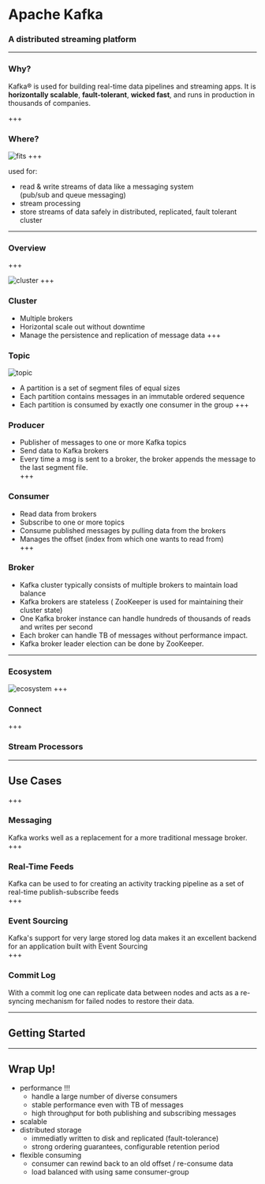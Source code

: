# Apache Kafka

### A distributed streaming platform

---
### Why?

Kafka® is used for building real-time data pipelines and streaming apps. It is **horizontally scalable**, **fault-tolerant**, **wicked fast**, and runs in production in thousands of companies.

+++  
### Where?  

![fits](https://www.confluent.io/wp-content/uploads/chart-kafka-infrastructure@2x.png)
+++  

used for:
* read & write streams of data like a messaging system  
 (pub/sub and queue messaging)
* stream processing
* store streams of data safely in distributed, replicated, fault tolerant cluster
---

### Overview
+++

![cluster](https://www.tutorialspoint.com/apache_kafka/images/fundamentals.jpg)
+++  
### Cluster
* Multiple brokers
* Horizontal scale out without downtime 
* Manage the persistence and replication of message data
+++ 
### Topic
![topic](https://kafka.apache.org/0102/images/log_anatomy.png)
* A partition is a set of segment files of equal sizes
* Each partition contains messages in an immutable ordered sequence  
* Each partition is consumed by exactly one consumer in the group
+++ 
### Producer
* Publisher of messages to one or more Kafka topics
* Send data to Kafka brokers
* Every time a msg is sent to a broker, the broker appends the message to the last segment file.  
+++ 

### Consumer
* Read data from brokers
* Subscribe to one or more topics
* Consume published messages by pulling data from the brokers
* Manages the offset (index from which one wants to read from)  
+++

### Broker
* Kafka cluster typically consists of multiple brokers to maintain load balance
 * Kafka brokers are stateless ( ZooKeeper is used for maintaining their cluster state)
  * One Kafka broker instance can handle hundreds of thousands of reads and writes per second
  * Each broker can handle TB of messages without performance impact.
  * Kafka broker leader election can be done by ZooKeeper.  
---
### Ecosystem
![ecosystem](https://kafka.apache.org/11/images/kafka-apis.png)
+++
### Connect
+++
### Stream Processors
---
## Use Cases
+++  
### Messaging
Kafka works well as a replacement for a more traditional message broker.   
+++  
### Real-Time Feeds
Kafka can be used to for creating an activity tracking pipeline as a set of real-time publish-subscribe feeds  
+++  
### Event Sourcing
Kafka's support for very large stored log data makes it an excellent backend for an application built with Event Sourcing  
+++  
### Commit Log
 With a commit log one can replicate data between nodes and acts as a re-syncing mechanism for failed nodes to restore their data.  

---
## Getting Started

---
## Wrap Up!
* performance !!!
  * handle a large number of diverse consumers
  * stable performance even with TB of messages
  * high throughput for both publishing and subscribing messages
* scalable
* distributed storage
  * immediatly written to disk and replicated (fault-tolerance)
  * strong ordering guarantees, configurable retention period
* flexible consuming
  * consumer can rewind back to an old offset / re-consume data
  * load balanced with using same consumer-group


